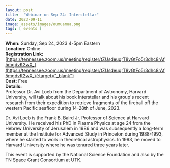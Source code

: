 ```yaml
---
layout: post
title:  "Webinar on Sep 24: Interstellar"
date: 2023-09-11
image: assets/images/oumuamua.png
tags: [ events ]
---
```


**When:** Sunday, Sep 24, 2023 4-5pm Eastern   
**Location:** Online   
**Registration Link:** [https://tennessee.zoom.us/meeting/register/tZUsdeugrT8vGtFo5r3dhc8rAf5mgdvK2wX_](https://tennessee.zoom.us/meeting/register/tZUsdeugrT8vGtFo5r3dhc8rAf5mgdvK2wX_){:target="_blank"}     
**Cost:** Free  
**Details:**    
Professor Dr. Avi Loeb from the Department of Astronomy, Harvard University, will talk about his book Interstellar and his group's recent research from their expedition to retrieve fragments of the fireball off the western Pacific seafloor during 14-28th of June, 2023.  

Dr. Avi Loeb is the Frank B. Baird Jr. Professor of Science at Harvard University. He received his PhD in Plasma Physics at age 24 from the Hebrew University of Jerusalem in 1986 and was subsequently a long-term member at the Institute for Advanced Study in Princeton during 1988-1993, where he started to work in theoretical astrophysics. In 1993, he moved to Harvard University where he was tenured three years later. 

This event is supported by the National Science Foundation and also by the TN Space Grant Consortium at UTK.
<br/>
<br/>
<br/>



